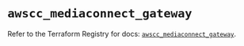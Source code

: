 # `awscc_mediaconnect_gateway`

Refer to the Terraform Registry for docs: [`awscc_mediaconnect_gateway`](https://registry.terraform.io/providers/hashicorp/awscc/0.70.0/docs/resources/mediaconnect_gateway).
